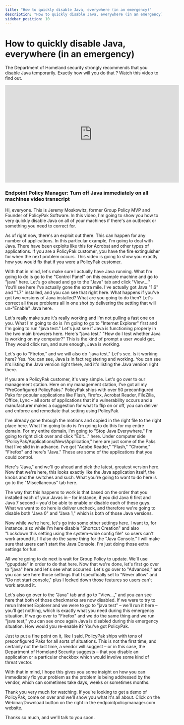 ```yaml
---
title: "How to quickly disable Java, everywhere (in an emergency)"
description: "How to quickly disable Java, everywhere (in an emergency)"
sidebar_position: 10
---
```

# How to quickly disable Java, everywhere (in an emergency)

The Department of Homeland security strongly recommends that you disable Java temporarily. Exactly
how will you do that ? Watch this video to find out.

<iframe width="560" height="315" src="https://www.youtube.com/embed/pMgesKjAmDo?si=S--ubHfdwNIvmE8x" title="YouTube video player" frameborder="0" allow="accelerometer; autoplay; clipboard-write; encrypted-media; gyroscope; picture-in-picture; web-share" referrerpolicy="strict-origin-when-cross-origin" allowfullscreen></iframe>

### Endpoint Policy Manager: Turn off Java immediately on all machines video transcript

Hi, everyone. This is Jeremy Moskowitz, former Group Policy MVP and Founder of PolicyPak Software.
In this video, I'm going to show you how to very quickly disable Java on all of your machines if
there's an outbreak or something you need to correct for.

As of right now, there's an exploit out there. This can happen for any number of applications. In
this particular example, I'm going to deal with Java. There have been exploits like this for Acrobat
and other types of applications. If you are a PolicyPak customer, you have the fire extinguisher for
when the next problem occurs. This video is going to show you exactly how you would fix that if you
were a PolicyPak customer.

With that in mind, let's make sure I actually have Java running. What I'm going to do is go to the
"Control Panel" on this example machine and go to "java" here. Let's go ahead and go to the "Java"
tab and click "View…." You'll see here I've actually gone the extra mile. I've actually got Java
"1.6" and "1.7" installed, and you can see that right here. What happens if you've got two versions
of Java installed? What are you going to do then? Let's correct all these problems all in one shot
by delivering the setting that will un-"Enable" Java here.

Let's really make sure it's really working and I'm not pulling a fast one on you. What I'm going to
do is I'm going to go to "Internet Explorer" first and I'm going to run "java test." Let's just see
if Java is functioning properly in the two main browsers here. Here's "java test." "How do I test
whether Java is working on my computer?" This is the kind of prompt a user would get. They would
click run, and sure enough, Java is working.

Let's go to "Firefox," and we will also do "java test." Let's see. Is it working here? Yes. You can
see, Java is in fact registering and working. You can see it's listing the Java version right there,
and it's listing the Java version right there.

If you are a PolicyPak customer, it's very simple. Let's go over to our management station. Here on
my management station, I've got all my "PreConfigured PolicyPaks." PolicyPak ships with over 50
preconfigured Paks for popular applications like Flash, Firefox, Acrobat Reader, FileZilla, Office,
Lync – all sorts of applications that if a vulnerability occurs and a manufacturer makes a
suggestion for what to flip on or off, you can deliver and enforce and remediate that setting using
PolicyPak.

I've already gone through the motions and copied in the right file to the right place here. What I'm
going to do is I'm going to do this for my entire domain. For my entire domain, I'm going to "Stop
Java Everywhere." I'm going to right click over and click "Edit…" here. Under computer side
"PolicyPak/Applications/New/Application," here are just some of the Paks that I've slid in in
advance. I've got "Adobe Reader," "Flash," "Chrome," "Firefox" and here's "Java." These are some of
the applications that you could control.

Here's "Java," and we'll go ahead and pick the latest, greatest version here. Now that we're here,
this looks exactly like the Java application itself, the knobs and the switches and such. What
you're going to want to do here is go to the "Miscellaneous" tab here.

The way that this happens to work is that based on the order that you installed each of your Javas
in – for instance, if you did Java 6 first and Java 7 second – you'd be able to enable or disable
each of these guys. What we want to do here is deliver uncheck, and therefore we're going to disable
both "Java 0" and "Java 1," which is both of those Java versions.

Now while we're here, let's go into some other settings here. I want to, for instance, also while
I'm here disable "Shortcut Creation" and also "Lockdown this setting using the system-wide config
file" so users can't work around it. I'll also do the same thing for the "Java Console." I will make
sure that users can't start the Java Console. I'm just doing those extra settings for fun.

All we're going to do next is wait for Group Policy to update. We'll use "gpupdate" in order to do
that here. Now that we're done, let's first go over to "java" here and let's see what occurred.
Let's go over to "Advanced," and you can see here those settings that I specifically set to "Never
allow" and "Do not start console," plus I locked down those features so users can't work around it.

Let's also go over to the "Java" tab and go to "View…," and you can see here that both of those
checkmarks are now disabled. If we were to try to rerun Internet Explorer and we were to go to "java
test" – we'll run it here – you'll get nothing, which is exactly what you need during this emergency
situation. If we go over to "Firefox" and we do the same thing and we run "java test," you can see
once again Java is disabled during this emergency situation. How would you re-enable it? You've got
PolicyPak.

Just to put a fine point on it, like I said, PolicyPak ships with tons of preconfigured Paks for all
sorts of situations. This is not the first time, and certainly not the last time, a vendor will
suggest – or in this case, the Department of Homeland Security suggests – that you disable an
application or a particular checkbox which would involve some kind of threat vector.

With that in mind, I hope this gives you some insight on how you can immediately fix your problem as
the problem is being addressed by the vendor, which can sometimes take days, weeks or sometimes
months.

Thank you very much for watching. If you're looking to get a demo of PolicyPak, come on over and
we'll show you what it's all about. Click on the Webinar/Download button on the right in the
endpointpolicymanager.com website.

Thanks so much, and we'll talk to you soon.
